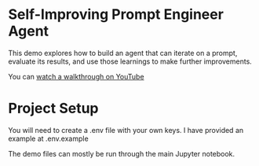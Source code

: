 # Self-Improving Prompt Engineer Agent
This demo explores how to build an agent that can iterate on a prompt, evaluate its results, and use those learnings to make further improvements.

You can [watch a walkthrough on YouTube](https://youtu.be/6Q8xeQLqRE8)

# Project Setup
You will need to create a .env file with your own keys. I have provided an example at .env.example

The demo files can mostly be run through the main Jupyter notebook.